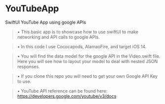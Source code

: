 # YouTubeApp
SwiftUI YouTube App using google APIs

>• This basic app is to showcase how to use swiftUI to make networking and API calls to google APIs.

>• In this code I use Cococapods, AlamaoFire, and target iOS 14.

>• You will find the data model for the google API in the Video.swift file. Here you will see how to layout your model to deal with nested JSON responses. 

>• If you clone this repo you will need to get your own Google API Key to use. 

>• YouTube API reference can be found here:  https://developers.google.com/youtube/v3/docs
